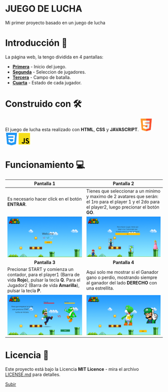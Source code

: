 <a name="top"></a>

# JUEGO DE LUCHA
Mi primer proyecto basado en un juego de lucha

# Introducción 🚀
La página web, la tengo dividida en 4 pantallas:
- [**Primera**](#item1) - Inicio del juego.
- [**Segunda**](#item2) - Seleccion de jugadores.
- [**Tercera**](#item3) - Campo de batalla.
- [**Cuarta**](#item4) - Estado de cada jugador.

# Construido con 🛠️
El juego de lucha esta realizado con **HTML**, **CSS** y **JAVASCRIPT**.
<img src="img/html5.png" width="40"><img src="img/css3.png" width="40"><img src="img/js.png" width="42">

# Funcionamiento :computer:

| <a name="item1">Pantalla 1</a>   | <a name="item2">Pantalla 2</a> | 
| --------- | --------- |
| Es necesario hacer click en el botón **ENTRAR**. | Tienes que seleccionar a un minimo y maximo de 2 avatares que serán: el 1ro para el player 1 y el 2do para el player2, luego precionar el botón **GO**.|
| <img src="img/pantallaUno.png" width="800"> | <img src="img/pantallaDos.png" width="800"> |
|<center> <a name="item3"><b>Pantalla 3</b></a></center>| <center><a name="item4"><b>Pantalla 4</b></a> </center> | 
| Precionar START y comienza un contador, para el player1 (Barra de vida **Rojo**), pulsar la tecla **Q**. Para el Jugador2 (Barra de vida **Amarilla**), pulsar la tecla **P**. | Aqui solo me mostrar si el Ganador gano o perdio, mostrando siempre al ganador del lado **DERECHO** con una estrellita. |
| <img src="img/pantallaTres.png" width="800"> | <img src="img/pantallaCuatro.png" width="800"> |

# Licencia 📄

Este proyecto está bajo la Licencia **MIT Licence** - mira el archivo [LICENSE.md](LICENSE.md) para detalles.


[Subir](#top)
